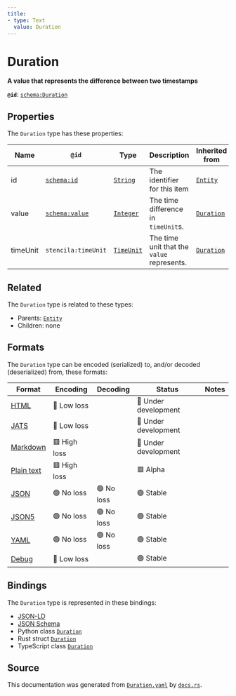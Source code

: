```yaml
---
title:
- type: Text
  value: Duration
---
```


# Duration

**A value that represents the difference between two timestamps**

**`@id`**: [`schema:Duration`](https://schema.org/Duration)

## Properties

The `Duration` type has these properties:

| Name     | `@id`                                      | Type                                                                    | Description                                | Inherited from                                                         |
| -------- | ------------------------------------------ | ----------------------------------------------------------------------- | ------------------------------------------ | ---------------------------------------------------------------------- |
| id       | [`schema:id`](https://schema.org/id)       | [`String`](https://stencila.dev/docs/reference/schema/data/string)      | The identifier for this item               | [`Entity`](https://stencila.dev/docs/reference/schema/other/entity)    |
| value    | [`schema:value`](https://schema.org/value) | [`Integer`](https://stencila.dev/docs/reference/schema/data/integer)    | The time difference in `timeUnit`s.        | [`Duration`](https://stencila.dev/docs/reference/schema/data/duration) |
| timeUnit | `stencila:timeUnit`                        | [`TimeUnit`](https://stencila.dev/docs/reference/schema/data/time-unit) | The time unit that the `value` represents. | [`Duration`](https://stencila.dev/docs/reference/schema/data/duration) |

## Related

The `Duration` type is related to these types:

- Parents: [`Entity`](https://stencila.dev/docs/reference/schema/other/entity)
- Children: none

## Formats

The `Duration` type can be encoded (serialized) to, and/or decoded (deserialized) from, these formats:

| Format                                                           | Encoding       | Decoding     | Status                 | Notes |
| ---------------------------------------------------------------- | -------------- | ------------ | ---------------------- | ----- |
| [HTML](https://stencila.dev/docs/reference/formats/{name})       | 🔷 Low loss     |              | 🚧 Under development    |       |
| [JATS](https://stencila.dev/docs/reference/formats/{name})       | 🔷 Low loss     |              | 🚧 Under development    |       |
| [Markdown](https://stencila.dev/docs/reference/formats/{name})   | 🟥 High loss    |              | 🚧 Under development    |       |
| [Plain text](https://stencila.dev/docs/reference/formats/{name}) | 🟥 High loss    |              | 🟥 Alpha                |       |
| [JSON](https://stencila.dev/docs/reference/formats/{name})       | 🟢 No loss      | 🟢 No loss    | 🟢 Stable               |       |
| [JSON5](https://stencila.dev/docs/reference/formats/{name})      | 🟢 No loss      | 🟢 No loss    | 🟢 Stable               |       |
| [YAML](https://stencila.dev/docs/reference/formats/{name})       | 🟢 No loss      | 🟢 No loss    | 🟢 Stable               |       |
| [Debug](https://stencila.dev/docs/reference/formats/{name})      | 🔷 Low loss     |              | 🟢 Stable               |       |

## Bindings

The `Duration` type is represented in these bindings:

- [JSON-LD](https://stencila.dev/Duration.jsonld)
- [JSON Schema](https://stencila.dev/Duration.schema.json)
- Python class [`Duration`](https://github.com/stencila/stencila/blob/main/python/stencila/types/duration.py)
- Rust struct [`Duration`](https://github.com/stencila/stencila/blob/main/rust/schema/src/types/duration.rs)
- TypeScript class [`Duration`](https://github.com/stencila/stencila/blob/main/typescript/src/types/Duration.ts)

## Source

This documentation was generated from [`Duration.yaml`](https://github.com/stencila/stencila/blob/main/schema/Duration.yaml) by [`docs.rs`](https://github.com/stencila/stencila/blob/main/rust/schema-gen/src/docs.rs).